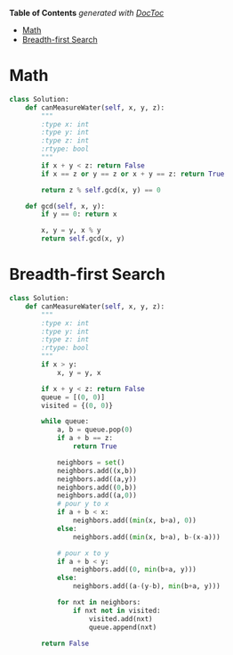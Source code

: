 <!-- START doctoc generated TOC please keep comment here to allow auto update -->
<!-- DON'T EDIT THIS SECTION, INSTEAD RE-RUN doctoc TO UPDATE -->
**Table of Contents**  *generated with [DocToc](https://github.com/thlorenz/doctoc)*

- [Math](#math)
- [Breadth-first Search](#breadth-first-search)

<!-- END doctoc generated TOC please keep comment here to allow auto update -->

# Math

```python
class Solution:
    def canMeasureWater(self, x, y, z):
        """
        :type x: int
        :type y: int
        :type z: int
        :rtype: bool
        """
        if x + y < z: return False
        if x == z or y == z or x + y == z: return True

        return z % self.gcd(x, y) == 0

    def gcd(self, x, y):
        if y == 0: return x

        x, y = y, x % y
        return self.gcd(x, y)
```

# Breadth-first Search

```python
class Solution:
    def canMeasureWater(self, x, y, z):
        """
        :type x: int
        :type y: int
        :type z: int
        :rtype: bool
        """
        if x > y:
            x, y = y, x

        if x + y < z: return False
        queue = [(0, 0)]
        visited = {(0, 0)}

        while queue:
            a, b = queue.pop(0)
            if a + b == z:
                return True

            neighbors = set()
            neighbors.add((x,b))
            neighbors.add((a,y))
            neighbors.add((0,b))
            neighbors.add((a,0))
            # pour y to x
            if a + b < x:
                neighbors.add((min(x, b+a), 0))
            else:
                neighbors.add((min(x, b+a), b-(x-a)))

            # pour x to y
            if a + b < y:
                neighbors.add((0, min(b+a, y)))
            else:
                neighbors.add((a-(y-b), min(b+a, y)))

            for nxt in neighbors:
                if nxt not in visited:
                    visited.add(nxt)
                    queue.append(nxt)

        return False
```
